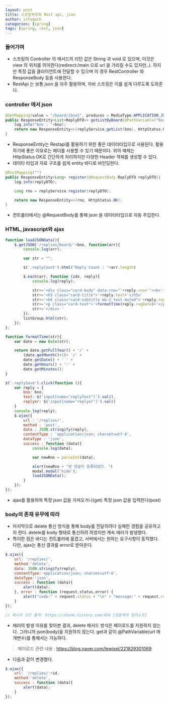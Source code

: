 ```yaml
---
layout: post
title: 스프링부트와 Rest api, json
author: infoqoch
categories: [spring]
tags: [spring, rest, json]
---
```


### 들어가며
- 스프링의 Controller 의 메서드의 리턴 값은 String 과 void 로 있으며, 이것은 view 의 위치를 의미한다(redirect:/main 으로 url 을 가리킬 수도 있지만..). 하지만 특정 값을 클라이언트에 전달할 수 있으며 이 경우 RestController 와 ResponseBody 등을 사용한다. 
- RestApi 는 보통 json 을 자주 활용하며, 자바 스프링은 이를 쉽게 다루도록 도와준다. 

### controller 에서 json

```java
@GetMapping(value = "/board/{bno}", produces = MediaType.APPLICATION_JSON_VALUE)
public ResponseEntity<List<ReplyDTO>> getListByBoard(@PathVariable("bno")Long bno){
    log.info("bno : "+bno);
    return new ResponseEntity<>(replyService.getList(bno), HttpStatus.OK);
}
```

- ResponseEntity는 Restapi를 활용하기 위한 좋은 데이타타입으로 사용된다. 활용하기에 좋은 이유로는 헤더를 사용할 수 있기 때문이다. 위의 예제는 HttpStatus.OK로 간단하게 처리하지만 다양한 Header 객체를 생성할 수 있다. 
- 데이타 타입과 자료 구조를 쉽게 entity 바디로 바인딩한다.  
  
```java
@PostMapping("")
public ResponseEntity<Long> register(@RequestBody ReplyDTO replyDTO){
    log.info(replyDTO);

    Long rno = replyService.register(replyDTO);

    return new ResponseEntity<>(rno, HttpStatus.OK);
}
```

- 컨트롤러에서는 @RequestBody를 통해 json 을 데이타타입으로 자동 주입한다. 
  
### HTML, javascript와 ajax
    
```js
function loadJSONData(){
    $.getJSON('/replies/board/'+bno, function(arr){
        console.log(arr);

        var str = "";

        $('.replyCount').html("Reply Count : "+arr.length)

        $.each(arr, function (idx, reply){
            console.log(reply);

            str+='<div class="card-body" data-rno="'+reply.rno+'"><b>'+reply.rno+'</b>'
            str+='<h5 class="card-title">'+reply.text+'</h5>'
            str+='<h6 class="card-subtitle mb-2 text-muted">'+reply.replyer+'</h6>'
            str+='<p class="card-text">'+formatTime(reply.regDate)+'</p>'
            str+='</div> '
        });
        listGroup.html(str);
    });
};

function formatTime(str){
    var date = new Date(str);

    return date.getFullYear() + '/' +
        (date.getMonth()+1)+ '/' +
        date.getDate() + ' ' +
        date.getHours() + ':' +
        date.getMinutes();
}

$('.replySave').click(function (){
    var reply = {
        bno: bno,
        text: $('input[name="replyText"]').val(),
        replyer: $('input[name="replyer"]').val()
    }
    console.log(reply);
    $.ajax({
        url : '/replies/',
        method : 'post',
        data : JSON.stringify(reply),
        contentType : 'application/json; charset=utf-8',
        dataType : 'json',
        success : function (data){
            console.log(data);

            var newRno = parseInt(data);

            alert(newRno + "번 댓글이 등록되었다. ")
            modal.modal('hide');
            loadJSONData();
        }
    });
});

```

- ajax를 활용하여 특정 json 값을 가져오거나(get) 특정 json 값을 입력한다(post)

### body의 존재 유무에 따라
- 마지막으로 delete 통신 방식을 통해 body를 전달하려다 실패한 경험을 공유하고자 한다. delete를 body 형태로 통신하려 하였지만 계속 에러가 발생했다. 
- 특이한 점은 바디는 컨트롤러에 옮겼고, 서버에서는 원하는 요구사항이 동작했다. 다만,  ajax는 통신 결과를 error로 받아온다.
  
```js
$.ajax({
    url: '/replies/',
    method:'delete',
    data: JSON.stringify(reply),
    contentType:'application/json; charset=utf-8',
    dataType:'json',
    success : function (data){
        alert(data);
    }, error : function (request,status,error) {
        alert("code:" + request.status + "\n" + "message:" + request.responseText + "\n" + "error:" + error);
    }
});

// 메시지 코드 출처: https://shonm.tistory.com/454 [정윤재의 정리노트]
```
 
- 에러의 발생 이유를 찾아본 결과, delete 메서드 방식은 페이로드를 지원하지 않는다. 그러니까 json(body)을 지원하지 않는다. get과 같이 @PathVariable(url 매개변수)를 통해서는 가능하다. 
> 페이로드 관련 내용 : https://blog.naver.com/lewisel/221829301069

- 다음과 같이 변경했다.
    
```js
$.ajax({
    url: '/replies/'+id,
    method:'delete',
    success : function (data){
        alert(data);
    }
});
```